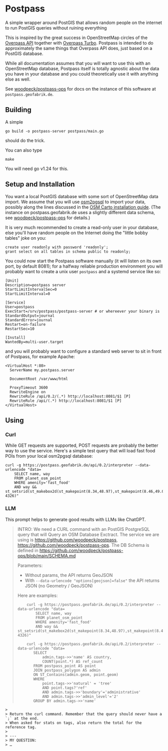 # Postpass

A simple wrapper around PostGIS that allows random people on the
internet to run PostGIS queries without ruining everything

This is inspired by the great success in OpenStreetMap circles of the 
[Overpass API](https://github.com/drolbr/Overpass-API) together with 
[Overpass Turbo](https://github.com/tyrasd/overpass-turbo). 
Postpass is intended to do approximately the same things that Overpass API
does, just based on a PostGIS database.

While all documentation assumes that you will want to use this with 
an OpenStreetMap database, Postpass itself is totally agnostic about 
the data you have in your database and you could theoretically use it
with anything else as well.

See [woodpeck/postpass-ops](https://github.com/woodpeck/postpass-ops) for 
docs on the instance of this software at `postpass.geofabrik.de`.

## Building

A simple

    go build -o postpass-server postpass/main.go

should do the trick.

You can also type

    make

You will need go v1.24 for this. 

## Setup and Installation

You want a local PostGIS database with some sort of OpenStreetMap 
data import. We assume that you will use 
[osm2pgsql](https://github.com/osm2pgsql-dev/osm2pgsql) to import your
data, possibly along the lines discussed in the [OSM Carto installation guide](https://github.com/gravitystorm/openstreetmap-carto/blob/master/INSTALL.md). (The instance on postpass.geofabrik.de uses a slightly different data schema, see [woodpeck/postpass-ops](https://github.com/woodpeck/postpass-ops) for details.)

It is very much recommended to create a read-only user in your database,
else you'll have random people on the Internet doing the "little bobby tables"
joke on you:

    create user readonly with password 'readonly';
    grant select on all tables in schema public to readonly;

You could now start the Postpass software manually (it will listen on
its own port, by default 8081); for a halfway reliable production environment
you will probably want to create a unix user `postpass` and a systemd service like so:

    [Unit]
    Description=postpass server
    StartLimitIntervalSec=0
    StartLimitInterval=0

    [Service]
    User=postpass
    ExecStart=/srv/postpass/postpass-server # or whereever your binary is
    StandardOutput=journal
    StandardError=journal
    Restart=on-failure
    RestartSec=10

    [Install]
    WantedBy=multi-user.target

and you will probably want to configure a standard web server to sit
in front of Postpass, for example Apache:

    <VirtualHost *:80>
      ServerName my.postpass.server

      DocumentRoot /var/www/html

      ProxyTimeout 3600
      RewriteEngine on
      RewriteRule /api/0.2/(.*) http://localhost:8081/$1 [P]
      RewriteRule /api/(.*) http://localhost:8081/$1 [P]
    </VirtualHost>

## Using

### Curl

While GET requests are supported, POST requests are probably the better way 
to use the service. Here's a simple test query that will load fast food POIs
from your local osm2pgsql database:

    curl -g https://postpass.geofabrik.de/api/0.2/interpreter --data-urlencode "data=
        SELECT name, way 
        FROM planet_osm_point
        WHERE amenity='fast_food' 
        AND way && st_setsrid(st_makebox2d(st_makepoint(8.34,48.97),st_makepoint(8.46,49.03)), 4326)"

### LLM

This prompt helps to generate good results with LLMs like ChatGPT.

> INTRO:
> We need a CURL command with an PostGIS PostgreSQL query that will Query an OSM Database Exctract.
> The service we are using is https://github.com/woodpeck/postpass, https://github.com/woodpeck/postpass-ops.
> The DB Schema is defined in https://github.com/woodpeck/postpass-ops/blob/main/SCHEMA.md
> 
> Parameters:
> - Without params, the API returns GeoJSON
> - With `--data-urlencode "options[geojson]=false"` the API returns JSON (no Geometry / GeoJSON)
> 
> Here are examples:
> ```
>     curl -g https://postpass.geofabrik.de/api/0.2/interpreter --data-urlencode "data=
>         SELECT name, way 
>         FROM planet_osm_point
>         WHERE amenity='fast_food' 
>         AND way && st_setsrid(st_makebox2d(st_makepoint(8.34,48.97),st_makepoint(8.46,49.03)), 4326)"
> ```
> 
> ```
>     curl -g https://postpass.geofabrik.de/api/0.2/interpreter --data-urlencode "data=
>        SELECT
>            admin.tags->>'name' AS country,
>            COUNT(point.*) AS ref_count
>        FROM postpass_point AS point
>        JOIN postpass_polygon AS admin
>        ON ST_Contains(admin.geom, point.geom)
>        WHERE
>            point.tags->>'natural' = 'tree'
>            AND point.tags?'ref'
>            AND admin.tags->>'boundary'='administrative'
>            AND admin.tags->>'admin_level'='2'
>        GROUP BY admin.tags->>'name'
```
> 
> Return the curl command. Remember that the query should never have a `;` at the end.
> When asked for stats on tags, also return the total for the reference tag.
>
> ---
> MY QUESTION:
> …
